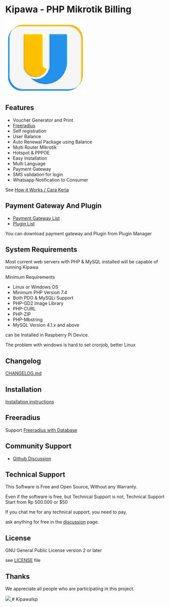 
# Kipawa - PHP Mikrotik Billing

![Kipawa](install/img/logo.png)

## Features

- Voucher Generator and Print
- [Freeradius](https://github.com/unganishanetworks/kipawa/wiki/FreeRadius)
- Self registration
- User Balance
- Auto Renewal Package using Balance
- Multi Router Mikrotik
- Hotspot & PPPOE
- Easy Installation
- Multi Language
- Payment Gateway
- SMS validation for login
- Whatsapp Notification to Consumer

See [How it Works / Cara Kerja](https://github.com/unganishanetworks/kipawa/wiki/How-It-Works---Cara-kerja)

## Payment Gateway And Plugin

- [Payment Gateway List](https://github.com/orgs/unganishanetworks/repositories?q=payment+gateway)
- [Plugin List](https://github.com/orgs/unganishanetworks/repositories?q=plugin)

You can download payment gateway and Plugin from Plugin Manager

## System Requirements

Most current web servers with PHP & MySQL installed will be capable of running Kipawa

Minimum Requirements

- Linux or Windows OS
- Minimum PHP Version 7.4
- Both PDO & MySQLi Support
- PHP-GD2 Image Library
- PHP-CURL
- PHP-ZIP
- PHP-Mbstring
- MySQL Version 4.1.x and above

can be Installed in Raspberry Pi Device.

The problem with windows is hard to set cronjob, better Linux

## Changelog

[CHANGELOG.md](CHANGELOG.md)

## Installation

[Installation instructions](https://github.com/unganishanetworks/kipawa/wiki)

## Freeradius

Support [Freeradius with Database](https://github.com/unganishanetworks/kipawa/wiki/FreeRadius)

## Community Support

- [Github Discussion](https://github.com/unganishanetworks/kipawa/discussions)

## Technical Support

This Software is Free and Open Source, Without any Warranty.

Even if the software is free, but Technical Support is not,
Technical Support Start from Rp 500.000 or $50

If you chat me for any technical support,
you need to pay,

ask anything for free in the [discussion](/unganishanetworks/kipawa/discussions) page.

## License

GNU General Public License version 2 or later

see [LICENSE](LICENSE) file

## Thanks
We appreciate all people who are participating in this project.

<a href="https://github.com/unganishanetworks/kipawa/graphs/contributors">
  <img src="https://contrib.rocks/image?repo=unganishanetworks/kipawa" />
</a># KipawaIsp
